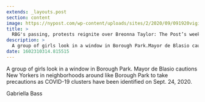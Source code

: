 ```yaml
--- 
extends: _layouts.post 
section: content 
image: https://nypost.com/wp-content/uploads/sites/2/2020/09/091920vigil1CS.jpg?quality=90&strip=all&w=1200 
title: > 
  RBG's passing, protests reignite over Breonna Taylor: The Post’s week in photos 
description: > 
  A group of girls look in a window in Borough Park.Mayor de Blasio cautions New Yorkers in neighborhoods around like Borough Park to take precautions as COVID-19 clusters have been identified on Sept. 24, 2020.Gabriella Bass 
date: 1602310314.815515 
--- 
```

A group of girls look in a window in Borough Park. Mayor de Blasio cautions New Yorkers in neighborhoods around like Borough Park to take precautions as COVID-19 clusters have been identified on Sept. 24, 2020.

Gabriella Bass